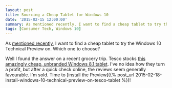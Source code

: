 ```yaml
---
layout: post
title: Sourcing a Cheap Tablet for Windows 10
date: '2015-02-15 12:00:00'
summary: As mentioned recently, I want to find a cheap tablet to try the Windows 10 Technical Preview on. Which one to choose?
tags: [Consumer Tech, Windows 10]
---
```


As [mentioned recently](/projects/2015-02-18-installing_windows_10_on_a_windows_8_tablet.html), I want to find a cheap tablet to try the Windows 10 Technical Preview on. Which one to choose?

Well I found the answer on a recent grocery trip. Tesco stocks <a href="http://www.tesco.com/direct/connect-7-tablet-with-windows-81-office-365-personal-32gb-wifi-black/182-3108.prd" target="_blank">this amazingly cheap, unbranded Windows 8.1 tablet</a>. I've no idea how they turn a profit, but after a quick check online, the reviews seem generally favourable. I'm sold. Time to [install the Preview]({% post_url 2015-02-18-install-windows-10-technical-preview-on-tesco-tablet %})!

